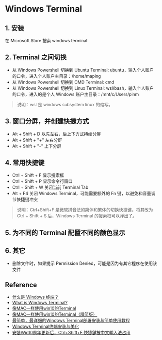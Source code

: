 # Windows Terminal

## 1. 安装
在 Microsoft Store 搜索 windows terminal

## 2. Terminal 之间切换
- 从 Windows Powershell 切换到 Ubuntu Terminal: ubuntu，输入个人账户的口令，进入个人账户主目录：/home/maping
- 从 Windows Powershell 切换到 CMD Terminal: cmd
- 从 Windows Powershell 切换到 Linux Terminal: wsl/bash，输入个人账户的口令，进入的是个人 Windows 账户主目录：/mnt/c/Users/pinm
>说明：wsl 是 windows subsystem linux 的缩写。

## 3. 窗口分屏，并创建快捷方式
- Alt + Shift + D 以先左右，后上下方式持续分屏
- Alt + Shift + "+" 左右分屏
- Alt + Shift + "-" 上下分屏

## 4. 常用快捷键
- Ctrl + Shift + F 显示搜索框 
- Ctrl + Shift + P 显示命令行窗口
- Ctrl + Shift + W 关闭当前 Terminal Tab
- Alt + F4 关闭 Windows Terminal，可能需要额外的 Fn 键，以避免和音量调节快捷键冲突
>说明：Ctrl+Shift+F 是微软拼音法的简体和繁体的切换快捷键，将其改为 Ctrl + Shift + S 后，Windows Terminal 的搜索框可以弹出了。

## 5. 为不同的 Terminal 配置不同的颜色显示 

## 6. 其它
- 删除文件时，如果提示 Permission Denied，可能是因为有其它程序在使用该文件

## Reference
- [什么是 Windows 终端？](https://docs.microsoft.com/zh-cn/windows/terminal/)
- [What is Windows Terminal?](https://docs.microsoft.com/en-us/windows/terminal/)
- [像MAC一样使用win10的Terminal](https://www.jianshu.com/p/4b2b7074d9e2)
- [像MAC一样使用win10的Terminal（精简版）](https://www.jianshu.com/p/a611d351251b)
- [最简单，最详细的Windows Terminal部署安装与简单使用教程](https://haokan.baidu.com/v?vid=8041035553118070239&pd=bjh&fr=bjhauthor&type=video)
- [Windows Terminal终端安装与美化](https://www.cnblogs.com/kuronekonano/p/12519447.html)
- [安裝Win10周年更新后，Ctrl+Shift+F 快捷鍵被中文輸入法占用](https://answers.microsoft.com/zh-hans/windows/forum/windows_10-ime/%E5%AE%89%E8%A3%9Dwin10%E5%91%A8%E5%B9%B4%E6%9B%B4/53ca0c03-7b30-4bcb-9cf2-e4f91f546186)
